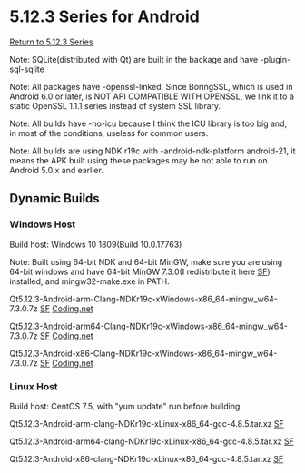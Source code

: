 # 5.12.3 Series for Android

[Return to 5.12.3 Series](5.12.3-series.md)

Note: SQLite(distributed with Qt) are built in the backage and have -plugin-sql-sqlite

Note: All packages have -openssl-linked, Since BoringSSL, which is used in Android 6.0 or later, is NOT API COMPATIBLE WITH OPENSSL, we link it to a static OpenSSL 1.1.1 series instead of system SSL library. 

Note: All builds have -no-icu because I think the ICU library is too big and, in most of the conditions, useless for common users.

Note: All builds are using NDK r19c with -android-ndk-platform android-21, it means the APK built using these packages may be not able to run on Android 5.0.x and earlier.

## Dynamic Builds

### Windows Host

Build host: Windows 10 1809(Build 10.0.17763)

Note: Built using 64-bit NDK and 64-bit MinGW, make sure you are using 64-bit windows and have 64-bit MinGW 7.3.0(I redistribute it here [SF](https://sourceforge.net/projects/fsu0413-qtbuilds/files/redist/mingw-w64/mingw64-730.7z/download)) installed, and mingw32-make.exe in PATH.

Qt5.12.3-Android-arm-Clang-NDKr19c-xWindows-x86_64-mingw_w64-7.3.0.7z [SF](https://sourceforge.net/projects/fsu0413-qtbuilds/files/Qt5.12/Android/Windows-x86_64-hosted/Qt5.12.3-Android-arm-Clang-NDKr19c-xWindows-x86_64-mingw_w64-7.3.0.7z/download) [Coding.net](https://dev.tencent.com/s/3c44c1ad-4a74-43a2-b803-c3605c91a469)

Qt5.12.3-Android-arm64-Clang-NDKr19c-xWindows-x86_64-mingw_w64-7.3.0.7z [SF](https://sourceforge.net/projects/fsu0413-qtbuilds/files/Qt5.12/Android/Windows-x86_64-hosted/Qt5.12.3-Android-arm64-Clang-NDKr19c-xWindows-x86_64-mingw_w64-7.3.0.7z/download) [Coding.net](https://dev.tencent.com/s/ad923471-648d-4ca2-a816-69802cf48f93)

Qt5.12.3-Android-x86-Clang-NDKr19c-xWindows-x86_64-mingw_w64-7.3.0.7z [SF](https://sourceforge.net/projects/fsu0413-qtbuilds/files/Qt5.12/Android/Windows-x86_64-hosted/Qt5.12.3-Android-x86-Clang-NDKr19c-xWindows-x86_64-mingw_w64-7.3.0.7z/download) [Coding.net](https://dev.tencent.com/s/c19108b0-10fd-4d4a-86d0-3f2321895ddb)

### Linux Host

Build host: CentOS 7.5, with "yum update" run before building

Qt5.12.3-Android-arm-clang-NDKr19c-xLinux-x86_64-gcc-4.8.5.tar.xz [SF](https://sourceforge.net/projects/fsu0413-qtbuilds/files/Qt5.12/Android/Linux-x86_64-hosted/Qt5.12.3-Android-arm-clang-NDKr19c-xLinux-x86_64-gcc-4.8.5.tar.xz/download)

Qt5.12.3-Android-arm64-clang-NDKr19c-xLinux-x86_64-gcc-4.8.5.tar.xz [SF](https://sourceforge.net/projects/fsu0413-qtbuilds/files/Qt5.12/Android/Linux-x86_64-hosted/Qt5.12.3-Android-arm64-clang-NDKr19c-xLinux-x86_64-gcc-4.8.5.tar.xz/download)

Qt5.12.3-Android-x86-clang-NDKr19c-xLinux-x86_64-gcc-4.8.5.tar.xz [SF](https://sourceforge.net/projects/fsu0413-qtbuilds/files/Qt5.12/Android/Linux-x86_64-hosted/Qt5.12.3-Android-x86-clang-NDKr19c-xLinux-x86_64-gcc-4.8.5.tar.xz/download)
